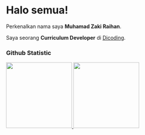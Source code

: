 # Halo semua! 
 
Perkenalkan nama saya **Muhamad Zaki Raihan**.<br>
 
Saya seorang **Curriculum Developer** di [Dicoding](https://www.dicoding.com/).<br>

### Github Statistic
<p align="left">
<a href="https://github.com/zakiraihan4636">
  <img height="180em" src="https://github-readme-stats-eight-theta.vercel.app/api?username=zakiraihan4636&show_icons=true&theme=algolia&include_all_commits=true&count_private=true"/>
  <img height="180em" src="https://github-readme-stats-eight-theta.vercel.app/api/top-langs/?username=zakiraihan4636&layout=compact&layout=compact&theme=algolia"/>
</a>
</p>
